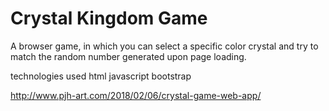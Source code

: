# Crystal Kingdom Game
A browser game, in which you can select a specific color crystal and try to match
the random number generated upon page loading.

technologies used
html
javascript
bootstrap

http://www.pjh-art.com/2018/02/06/crystal-game-web-app/
